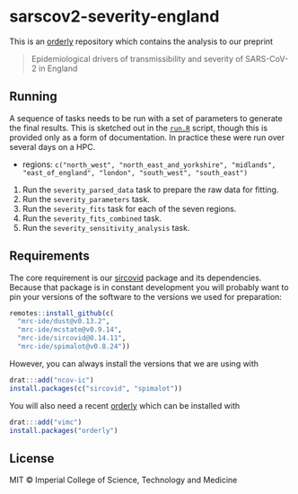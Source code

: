 # sarscov2-severity-england

This is an [orderly](https://www.vaccineimpact.org/orderly/) repository which contains the analysis to our preprint

> Epidemiological drivers of transmissibility and severity of SARS-CoV-2 in England

## Running

A sequence of tasks needs to be run with a set of parameters to generate the final results.  This is sketched out in the [`run.R`](run.R) script, though this is provided only as a form of documentation. In practice these were run over several days on a HPC.

* regions: `c("north_west", "north_east_and_yorkshire", "midlands", "east_of_england", "london", "south_west", "south_east")`

1. Run the `severity_parsed_data` task to prepare the raw data for fitting.
2. Run the `severity_parameters` task.
3. Run the `severity_fits` task for each of the seven regions. 
4. Run the `severity_fits_combined` task.
5. Run the `severity_sensitivity_analysis` task.

## Requirements

The core requirement is our [sircovid](https://mrc-ide.github.io/sircovid/) package and its dependencies. Because that package is in constant development you will probably want to pin your versions of the software to the versions we used for preparation:

```r
remotes::install_github(c(
  "mrc-ide/dust@v0.13.2",
  "mrc-ide/mcstate@v0.9.14",
  "mrc-ide/sircovid@0.14.11",
  "mrc-ide/spimalot@v0.8.24"))
```

However, you can always install the versions that we are using with

```r
drat:::add("ncov-ic")
install.packages(c("sircovid", "spimalot"))
```

You will also need a recent [orderly](https://www.vaccineimpact.org/orderly/) which can be installed with

```r
drat:::add("vimc")
install.packages("orderly")
```

## License

MIT © Imperial College of Science, Technology and Medicine
